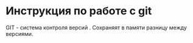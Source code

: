 # Инструкция по работе с git

GIT - система контроля версий . Сохраняят в памяти разницу между версиями.